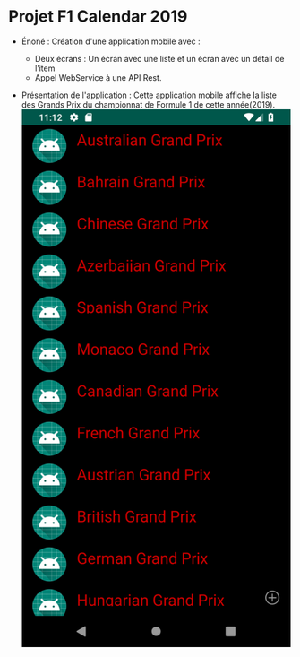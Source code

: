 # Projet F1 Calendar 2019

- Énoné :
  Création d'une application mobile avec :
  - Deux écrans : Un écran avec une liste et un écran avec un détail de l’item
  - Appel WebService à une API Rest.
  
  
- Présentation de l'application :
  Cette application mobile affiche la liste des Grands Prix du championnat de Formule 1 de cette année(2019).
  ![Alt text](https://github.com/William-Henry/Projet/blob/master/Screenshot_1553638361.png)
  

